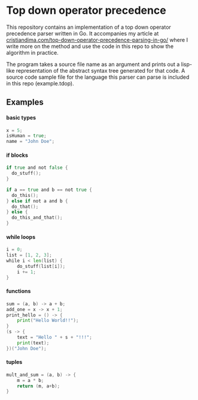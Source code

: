 # Top down operator precedence

This repository contains an implementation of a top down operator precedence parser written in Go. It accompanies my article at [cristiandima.com/top-down-operator-precedence-parsing-in-go/](http://www.cristiandima.com/top-down-operator-precedence-parsing-in-go/) where I write more on the method and use the code in this repo to show the algorithm in practice.

The program takes a source file name as an argument and prints out a lisp-like representation of the abstract syntax tree generated for that code. A source code sample file for the language this parser can parse is included in this repo (example.tdop).

## Examples

#### basic types

```go
x = 5;
isHuman = true;
name = "John Doe";
```

#### if blocks

```go
if true and not false {
  do_stuff();
}

if a == true and b == not true {
  do_this();
} else if not a and b {
  do_that();
} else {
  do_this_and_that();
}
```

#### while loops

```go
i = 0;
list = [1, 2, 3];
while i < len(list) {
    do_stuff(list[i]);
    i += 1;
}
```

#### functions

```go
sum = (a, b) -> a + b;
add_one = x -> x + 1;
print_hello = () -> {
    print("Hello World!!");
}
(s -> {
    text = "Hello " + s + "!!!";
    print(text);
})("John Doe");
```

#### tuples

```go
mult_and_sum = (a, b) -> {
    m = a * b;
    return (m, a+b);
}
```
